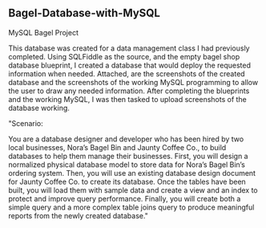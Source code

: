 ## Bagel-Database-with-MySQL

MySQL Bagel Project

This database was created for a data management class I had previously completed.  Using SQLFiddle as the source, and the empty bagel shop database 
blueprint, I created a database that would deploy the requested information when needed. Attached, are the screenshots of the created database and the 
screenshots of the working MySQL programming to allow the user to draw any needed information.  After completing the blueprints and the working MySQL,
I was then tasked to upload screenshots of the database working.

"Scenario:

You are a database designer and developer who has been hired by two local businesses, Nora’s Bagel Bin and Jaunty Coffee Co., to build databases to help them manage their businesses. First, you will design a normalized physical database model to store data for Nora’s Bagel Bin’s ordering system. Then, you will use an existing database design document for Jaunty Coffee Co. to create its database. Once the tables have been built, you will load them with sample data and create a view and an index to protect and improve query performance. Finally, you will create both a simple query and a more complex table joins query to produce meaningful reports from the newly created database."
